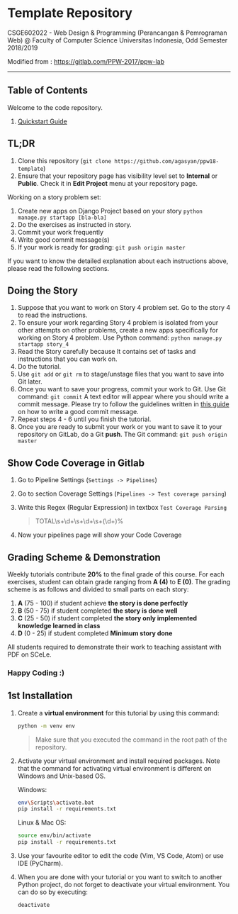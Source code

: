 # Template Repository

CSGE602022 - Web Design & Programming (Perancangan & Pemrograman Web) @
Faculty of Computer Science Universitas Indonesia, Odd Semester 2018/2019

Modified from : https://gitlab.com/PPW-2017/ppw-lab

* * *

## Table of Contents

Welcome to the code repository.

1. [Quickstart Guide](#tldr)

## TL;DR

1. Clone this repository  (`git clone https://github.com/agasyan/ppw18-template`)
2. Ensure that your repository page has visibility level set to
**Internal** or **Public**. Check it in **Edit Project** menu at
your repository page.

Working on a story problem set:

1. Create new apps on Django Project based on your story `python manage.py startapp [bla-bla]` 
2. Do the exercises as instructed in story.
3. Commit your work frequently
4. Write good commit message(s)
5. If your work is ready for grading: `git push origin master`

If you want to know the detailed explanation about each instructions above,
please read the following sections.

## Doing the Story

1. Suppose that you want to work on Story 4 problem set. Go to the
story 4 to read the instructions.
2. To ensure your work regarding Story 4 problem is isolated from
your other attempts on other problems, create a new apps
specifically for working on Story 4 problem. Use Python command:
`python manage.py startapp story_4`
3. Read the Story carefully because It contains set of tasks and instructions that you can work on.
4. Do the tutorial.
5. Use `git add` or `git rm` to stage/unstage files that you want to
save into Git later.
6. Once you want to save your progress, commit your work to Git. Use
Git command: `git commit` A text editor will appear where you should
write a commit message. Please try to follow the guidelines written
in [this guide](http://chris.beams.io/posts/git-commit/) on how to
write a good commit message.
7. Repeat steps 4 - 6 until you finish the tutorial.
8. Once you are ready to submit your work or you want to save it to
your repository on GitLab, do a Git **push**. The Git command: 
`git push origin master`


## Show Code Coverage in Gitlab

1. Go to Pipeline Settings (`Settings -> Pipelines`)
2. Go to section Coverage Settings (`Pipelines -> Test coverage parsing`)
3. Write this Regex (Regular Expression) in textbox `Test Coverage Parsing` 

    > TOTAL\s+\d+\s+\d+\s+(\d+)%

4. Now your pipelines page will show your Code Coverage

## Grading Scheme & Demonstration

Weekly tutorials contribute **20%** to the final grade of this course.
For each exercises, student can obtain grade ranging from **A (4)** to
**E (0)**. The grading scheme is as follows and divided to small parts on 
each story:

1. **A** (75 - 100) if student achieve **the story is done perfectly**
2. **B** (50 - 75) if student completed **the story is done well**
3. **C** (25 - 50) if student completed **the story only implemented knowledge learned in class**
4. **D** (0 - 25) if student completed **Minimum story done**

All students required to demonstrate their work to teaching assistant with PDF on SCeLe.

### Happy Coding :)

## 1st Installation

1. Create a **virtual environment** for this tutorial by using this command:

    ```bash
    python -m venv env
    ```
    
    > Make sure that you executed the command in the root path of the repository.
2. Activate your virtual environment and install required packages. Note that
the command for activating virtual environment is different on Windows and
Unix-based OS.

    Windows:
    
    ```bash
    env\Scripts\activate.bat
    pip install -r requirements.txt
    ```

    Linux & Mac OS:

    ```bash
    source env/bin/activate
    pip install -r requirements.txt
    ```
3. Use your favourite editor to edit the code (Vim, VS Code, Atom) or use IDE (PyCharm).

4. When you are done with your tutorial or you want to switch to another
Python project, do not forget to deactivate your virtual environment. You
can do so by executing:

    ```bash
    deactivate
    ```
    
